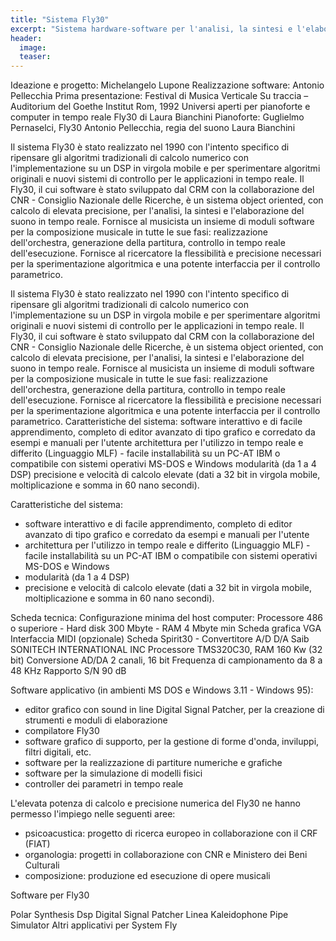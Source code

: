 ```yaml
---
title: "Sistema Fly30"
excerpt: "Sistema hardware-software per l'analisi, la sintesi e l'elaborazione del suono in tempo reale."
header:
  image:
  teaser:
---
```


Ideazione e progetto: Michelangelo Lupone
Realizzazione software: Antonio Pellecchia
Prima presentazione: Festival di Musica Verticale Su traccia – Auditorium del Goethe Institut Rom, 1992
Universi aperti per pianoforte e computer in tempo reale Fly30 di Laura Bianchini
Pianoforte: Guglielmo Pernaselci, Fly30 Antonio Pellecchia, regia del suono Laura Bianchini



Il sistema Fly30 è stato realizzato nel 1990 con l'intento specifico di ripensare gli algoritmi tradizionali di calcolo numerico con l'implementazione su un DSP in virgola mobile e per sperimentare algoritmi originali e nuovi sistemi di controllo per le applicazioni in tempo reale. Il Fly30, il cui software è stato sviluppato dal CRM con la collaborazione del CNR - Consiglio Nazionale delle Ricerche, è un sistema object oriented, con calcolo di elevata precisione, per l'analisi, la sintesi e l'elaborazione del suono in tempo reale.
Fornisce al musicista un insieme di moduli software per la composizione musicale in tutte le sue fasi: realizzazione dell'orchestra, generazione della partitura, controllo in tempo reale dell'esecuzione.
Fornisce al ricercatore la flessibilità e precisione necessari per la sperimentazione algoritmica e una potente interfaccia per il controllo parametrico.

Il sistema Fly30 è stato realizzato nel 1990 con l'intento specifico di ripensare gli algoritmi tradizionali di calcolo numerico con l'implementazione su un DSP in virgola mobile e per sperimentare algoritmi originali e nuovi sistemi di controllo per le applicazioni in tempo reale. Il Fly30, il cui software è stato sviluppato dal CRM con la collaborazione del CNR - Consiglio Nazionale delle Ricerche, è un sistema object oriented, con calcolo di elevata precisione, per l'analisi, la sintesi e l'elaborazione del suono in tempo reale.
Fornisce al musicista un insieme di moduli software per la composizione musicale in tutte le sue fasi: realizzazione dell'orchestra, generazione della partitura, controllo in tempo reale dell'esecuzione. Fornisce al ricercatore la flessibilità e precisione necessari per la sperimentazione algoritmica e una potente interfaccia per il controllo parametrico.
Caratteristiche del sistema:
software interattivo e di facile apprendimento, completo di editor avanzato di tipo grafico e corredato da esempi e manuali per l'utente
architettura per l'utilizzo in tempo reale e differito (Linguaggio MLF) - facile installabilità su un PC-AT IBM o compatibile con sistemi operativi MS-DOS e Windows
modularità (da 1 a 4 DSP)
precisione e velocità di calcolo elevate (dati a 32 bit in virgola mobile, moltiplicazione e somma in 60 nano secondi).

Caratteristiche del sistema:
- software interattivo e di facile apprendimento, completo di editor avanzato di tipo grafico e corredato da esempi e manuali per l'utente
- architettura per l'utilizzo in tempo reale e differito (Linguaggio MLF) - facile installabilità su un PC-AT IBM o compatibile con sistemi operativi MS-DOS e Windows
- modularità (da 1 a 4 DSP)
- precisione e velocità di calcolo elevate (dati a 32 bit in virgola mobile, moltiplicazione e somma in 60 nano secondi).

Scheda tecnica:
Configurazione minima del host computer:
Processore 486 o superiore - Hard disk 300 Mbyte - RAM 4 Mbyte min Scheda grafica VGA
Interfaccia MIDI (opzionale)
Scheda Spirit30 - Convertitore A/D D/A Saib SONITECH INTERNATIONAL INC
Processore TMS320C30, RAM 160 Kw (32 bit)
Conversione AD/DA 2 canali, 16 bit
Frequenza di campionamento da 8 a 48 KHz
Rapporto S/N 90 dB

Software applicativo (in ambienti MS DOS e Windows 3.11 - Windows 95):
- editor grafico con sound in line Digital Signal Patcher, per la creazione di strumenti e moduli di elaborazione
- compilatore Fly30
- software grafico di supporto, per la gestione di forme d'onda, inviluppi, filtri digitali, etc.
- software per la realizzazione di partiture numeriche e grafiche
- software per la simulazione di modelli fisici
- controller dei parametri in tempo reale

L'elevata potenza di calcolo e precisione numerica del Fly30 ne hanno permesso l'impiego nelle seguenti aree:
- psicoacustica: progetto di ricerca europeo in collaborazione con il CRF (FIAT)
- organologia: progetti in collaborazione con CNR e Ministero dei Beni Culturali
- composizione: produzione ed esecuzione di opere musicali

Software per Fly30

Polar Synthesis
Dsp Digital Signal Patcher
Linea
Kaleidophone
Pipe Simulator
Altri applicativi per System Fly
